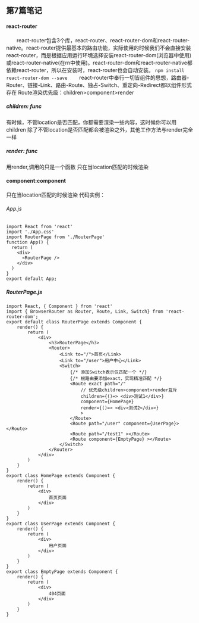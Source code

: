 ## 第7篇笔记
#### react-router
&emsp;&emsp;react-router包含3个库，react-router、react-router-dom和react-router-native。react-router提供最基本的路由功能，实际使用的时候我们不会直接安装react-router，而是根据应用运行环境选择安装react-router-dom(浏览器中使用)或react-router-native(在rn中使用)。react-router-dom和react-router-native都依赖react-router，所以在安装时，react-router也会自动安装。
`npm install react-router-dom --save`
&emsp;&emsp;react-router中奉行一切皆组件的思想，路由器-Router、链接-Link、路由-Route、独占-Switch、重定向-Redirect都以组件形式存在
Route渲染优先级：children>component>render
##### children: func
有时候，不管location是否匹配，你都需要渲染一些内容，这时候你可以用children
除了不管location是否匹配都会被渲染之外，其他工作方法与render完全一样
##### render: func
用render,调用的只是一个函数
只在当location匹配的时候渲染
#### component:component
只在当location匹配的时候渲染
代码实例：
###### App.js
```
import React from 'react'
import './App.css'
import RouterPage from './RouterPage'
function App() {
  return (
    <div>
      <RouterPage />
    </div>
  )
}
export default App;
```
##### RouterPage.js
```
import React, { Component } from 'react'
import { BrowserRouter as Router, Route, Link, Switch} from 'react-router-dom';
export default class RouterPage extends Component {
    render() {
        return (
            <div>
                <h3>RouterPage</h3>
                <Router>
                    <Link to="/">首页</Link>
                    <Link to="/user">用户中心</Link>
                    <Switch>
                        {/* 添加Switch表示仅匹配一个 */}
                        {/* 根路由要添加exact，实现精准匹配 */}
                        <Route exact path="/" 
                            // 优先级children>component>render互斥
                            children={()=> <div>测试1</div>}
                            component={HomePage}
                            render={()=> <div>测试2</div>}
                            >
                        </Route>
                        <Route path="/user" component={UserPage}></Route>
                        <Route path="/test1" ></Route>
                        <Route component={EmptyPage} ></Route>
                    </Switch>
                </Router>
            </div>
        )
    }
}
export class HomePage extends Component {
    render() {
        return (
            <div>
                首页页面
            </div>
        )
    }
}
export class UserPage extends Component {
    render() {
        return (
            <div>
                用户页面
            </div>
        )
    }
}
export class EmptyPage extends Component {
    render() {
        return (
            <div>
                404页面
            </div>
        )
    }
}
```